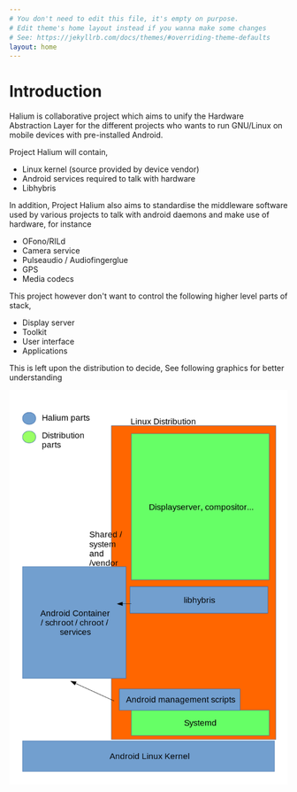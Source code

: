 ```yaml
---
# You don't need to edit this file, it's empty on purpose.
# Edit theme's home layout instead if you wanna make some changes
# See: https://jekyllrb.com/docs/themes/#overriding-theme-defaults
layout: home
---
```


# Introduction

Halium is collaborative project which aims to unify the Hardware Abstraction Layer for the different projects who wants to run GNU/Linux on mobile devices with pre-installed Android.

Project Halium will contain,

- Linux kernel (source provided by device vendor)
- Android services required to talk with hardware
- Libhybris

In addition, Project Halium also aims to standardise the middleware software used by various projects to talk with android daemons and make use of hardware, for instance

- OFono/RILd
- Camera service
- Pulseaudio / Audiofingerglue
- GPS
- Media codecs

This project however don't want to control the following higher level parts of stack,

- Display server
- Toolkit
- User interface
- Applications

This is left upon the distribution to decide, See following graphics for better understanding

![architecture](img/architecture.png)
